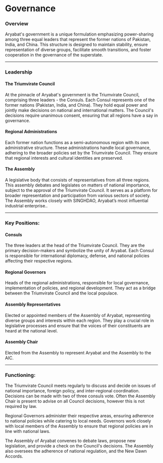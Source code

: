 # Governance

### Overview

Aryabat's government is a unique formulation emphasizing power-sharing among three equal leaders that represent the former nations of Pakistan, India, and China. This structure is designed to maintain stability, ensure representation of diverse groups, facilitate smooth transitions, and foster cooperation in the governance of the superstate.

***

### Leadership

#### The Triumvirate Council

At the pinnacle of Aryabat's government is the Triumvirate Council, comprising three leaders - the Consuls. Each Consul represents one of the former nations (Pakistan, India, and China). They hold equal power and jointly make decisions on national and international matters. The Council's decisions require unanimous consent, ensuring that all regions have a say in governance.

#### Regional Administrations

Each former nation functions as a semi-autonomous region with its own administrative structure. These administrations handle local governance, adhering to the broader policies set by the Triumvirate Council. They ensure that regional interests and cultural identities are preserved.

#### The Assembly

A legislative body that consists of representatives from all three regions. This assembly debates and legislates on matters of national importance, subject to the approval of the Triumvirate Council. It serves as a platform for broader representation and participation from various sectors of society. The Assembly works closely with SINGHDAO, Aryabat’s most influential industrial enterprise..

***

### Key Positions:

#### Consuls

The three leaders at the head of the Triumvirate Council. They are the primary decision-makers and symbolize the unity of Aryabat. Each Consul is responsible for international diplomacy, defense, and national policies affecting their respective regions.

#### Regional Governors

Heads of the regional administrations, responsible for local governance, implementation of policies, and regional development. They act as a bridge between the Triumvirate Council and the local populace.

#### Assembly Representatives

Elected or appointed members of the Assembly of Aryabat, representing diverse groups and interests within each region. They play a crucial role in legislative processes and ensure that the voices of their constituents are heard at the national level.

#### Assembly Chair

Elected from the Assembly to represent Aryabat and the Assembly to the AIC.

***

### Functioning:

The Triumvirate Council meets regularly to discuss and decide on issues of national importance, foreign policy, and inter-regional coordination. Decisions can be made with two of three consuls vote. Often the Assembly Chair is present to advise on all Council decisions, however this is not required by law.

Regional Governors administer their respective areas, ensuring adherence to national policies while catering to local needs. Governors work closely with local members of the Assembly to ensure that regional policies are in line with national laws.

The Assembly of Aryabat convenes to debate laws, propose new legislation, and provide a check on the Council's decisions. The Assembly also oversees the adherence of national regulation, and the New Dawn Accords.
